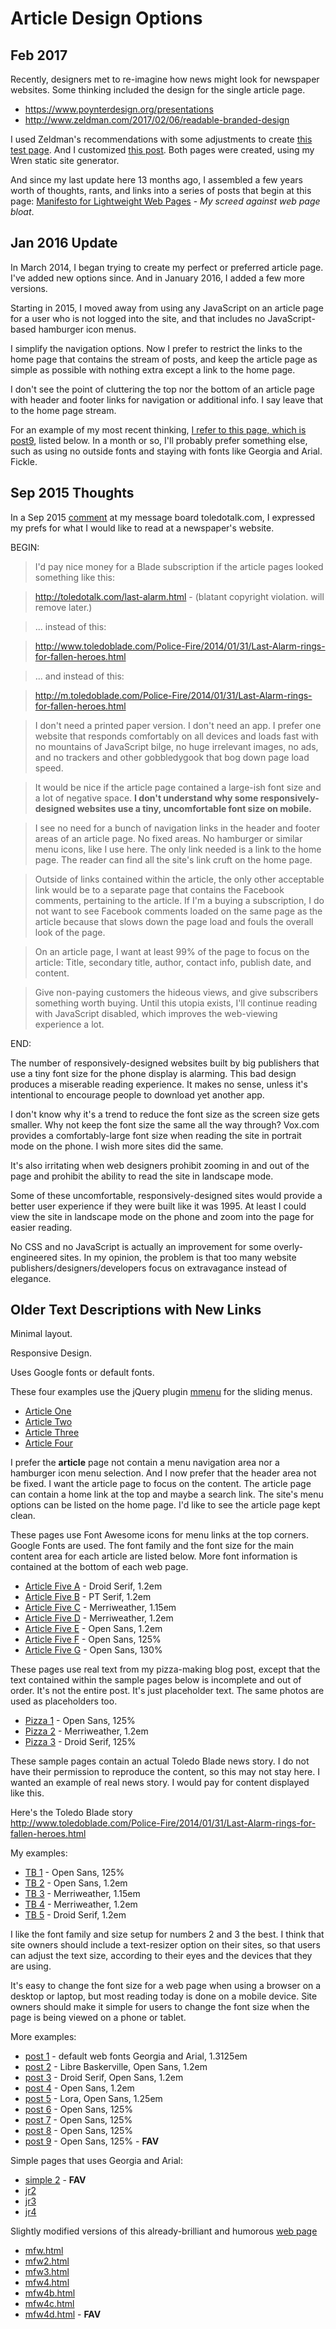 # Article Design Options


## Feb 2017 

Recently, designers met to re-imagine how news might look for newspaper websites. Some thinking included the design for the single article page.

* <https://www.poynterdesign.org/presentations>
* <http://www.zeldman.com/2017/02/06/readable-branded-design>


I used Zeldman's recommendations with some adjustments to create [this test page](http://wren.soupmode.com/test-zeldmans-article-design-ideas-2.html). And I customized [this post](http://boghop.com/my-february-2017-thoughts-about-toledo-ohio.html). Both pages were created, using my Wren static site generator.

And since my last update here 13 months ago, I assembled a few years worth of thoughts, rants, and links into a series of posts that begin at this page: [Manifesto for Lightweight Web Pages](http://boghop.com/manifesto-for-lightweight-web-pages.html) - *My screed against web page bloat*.




## Jan 2016 Update

In March 2014, I began trying to create my perfect or preferred article page. I've added new options since. And in January 2016, I added a few more versions. 

Starting in 2015, I moved away from using any JavaScript on an article page for a user who is not logged into the site, and that includes no JavaScript-based hamburger icon menus. 

I simplify the navigation options. Now I prefer to restrict the links to the home page that contains the stream of posts, and keep the article page as simple as possible with nothing extra except a link to the home page. 

I don't see the point of cluttering the top nor the bottom of an article page with header and footer links for navigation or additional info. I say leave that to the home page stream.

For an example of my most recent thinking, [I refer to this page, which is post9](http://testcode.soupmode.com/article/post9.html), listed below. In a month or so, I'll probably prefer something else, such as using no outside fonts and staying with fonts like Georgia and Arial. Fickle.


## Sep 2015 Thoughts

In a Sep 2015 [comment](http://toledotalk.com/cgi-bin/tt.pl/article/194907#194952) at my message board toledotalk.com, I expressed my prefs for what I would like to read at a newspaper's website.

BEGIN:

> I'd pay nice money for a Blade subscription if the article pages looked something like this:

> <http://toledotalk.com/last-alarm.html> - (blatant copyright violation. will remove later.)

> ... instead of this:

> <http://www.toledoblade.com/Police-Fire/2014/01/31/Last-Alarm-rings-for-fallen-heroes.html>

> ... and instead of this:

> <http://m.toledoblade.com/Police-Fire/2014/01/31/Last-Alarm-rings-for-fallen-heroes.html>


> I don't need a printed paper version. I don't need an app. I prefer one website that responds comfortably on all devices and loads fast with no mountains of JavaScript bilge, no huge irrelevant images, no ads, and no trackers and other gobbledygook that bog down page load speed.

> It would be nice if the article page contained a large-ish font size and a lot of negative space. **I don't understand why some responsively-designed websites use a tiny, uncomfortable font size on mobile.**

> I see no need for a bunch of navigation links in the header and footer areas of an article page. No fixed areas. No hamburger or similar menu icons, like I use here. The only link needed is a link to the home page. The reader can find all the site's link cruft on the home page.

> Outside of links contained within the article, the only other acceptable link would be to a separate page that contains the Facebook comments, pertaining to the article. If I'm a buying a subscription, I do not want to see Facebook comments loaded on the same page as the article because that slows down the page load and fouls the overall look of the page.

> On an article page, I want at least 99% of the page to focus on the article: Title, secondary title, author, contact info, publish date, and content.

> Give non-paying customers the hideous views, and give subscribers something worth buying. Until this utopia exists, I'll continue reading with JavaScript disabled, which improves the web-viewing experience a lot.

END:

The number of responsively-designed websites built by big publishers that use a tiny font size for the phone display is alarming. This bad design produces a miserable reading experience. It makes no sense, unless it's intentional to encourage people to download yet another app.

I don't know why it's a trend to reduce the font size as the screen size gets smaller. Why not keep the font size the same all the way through? Vox.com provides a comfortably-large font size when reading the site in portrait mode on the phone. I wish more sites did the same.

It's also irritating when web designers prohibit zooming in and out of the page and prohibit the ability to read the site in landscape mode.

Some of these uncomfortable, responsively-designed sites would provide a better user experience if they were built like it was 1995. At least I could view the site in landscape mode on the phone and zoom into the page for easier reading. 

No CSS and no JavaScript is actually an improvement for some overly-engineered sites. In my opinion, the problem is that too many website publishers/designers/developers focus on extravagance instead of elegance.



## Older Text Descriptions with New Links

Minimal layout.

Responsive Design.

Uses Google fonts or default fonts.

These four examples use the jQuery plugin [mmenu](http://mmenu.frebsite.nl) for the sliding menus.

* [Article One](http://testcode.soupmode.com/article/article1.html)
* [Article Two](http://testcode.soupmode.com/article/article2.html)
* [Article Three](http://testcode.soupmode.com/article/article3.html)
* [Article Four](http://testcode.soupmode.com/article/article4.html)

I prefer the **article** page not contain a menu navigation area nor a hamburger icon menu selection. And I now prefer that the header area not be fixed. I want the article page to focus on the content. The article page can contain a home link at the top and maybe a search link. The site's menu options can be listed on the home page. I'd like to see the article page kept clean.

These pages use Font Awesome icons for menu links at the top corners. Google Fonts are used. The font family and the font size for the main content area for each article are listed below. More font information is contained at the bottom of each web page.

* [Article Five A](http://testcode.soupmode.com/article/article5a.html) - Droid Serif, 1.2em
* [Article Five B](http://testcode.soupmode.com/article/article5b.html) - PT Serif, 1.2em
* [Article Five C](http://testcode.soupmode.com/article/article5c.html) - Merriweather, 1.15em
* [Article Five D](http://testcode.soupmode.com/article/article5d.html) - Merriweather, 1.2em
* [Article Five E](http://testcode.soupmode.com/article/article5e.html) - Open Sans, 1.2em
* [Article Five F](http://testcode.soupmode.com/article/article5f.html) - Open Sans, 125%
* [Article Five G](http://testcode.soupmode.com/article/article5g.html) - Open Sans, 130%

These pages use real text from my pizza-making blog post, except that the text contained within the sample pages below is incomplete and out of order. It's not the entire post. It's just placeholder text. The same photos are used as placeholders too.

* [Pizza 1](http://testcode.soupmode.com/article/pizza1.html) - Open Sans, 125%
* [Pizza 2](http://testcode.soupmode.com/article/pizza2.html) - Merriweather, 1.2em 
* [Pizza 3](http://testcode.soupmode.com/article/pizza3.html) - Droid Serif, 125%

These sample pages contain an actual Toledo Blade news story. I do not have their permission to reproduce the content, so this may not stay here. I wanted an example of real news story. I would pay for content displayed like this.

Here's the Toledo Blade story  
<http://www.toledoblade.com/Police-Fire/2014/01/31/Last-Alarm-rings-for-fallen-heroes.html>

My examples:

* [TB 1](http://testcode.soupmode.com/article/tb1.html) - Open Sans, 125%
* [TB 2](http://testcode.soupmode.com/article/tb2.html) - Open Sans, 1.2em 
* [TB 3](http://testcode.soupmode.com/article/tb3.html) - Merriweather, 1.15em 
* [TB 4](http://testcode.soupmode.com/article/tb4.html) - Merriweather, 1.2em
* [TB 5](http://testcode.soupmode.com/article/tb5.html) - Droid Serif, 1.2em

I like the font family and size setup for numbers 2 and 3 the best. I think that site owners should include a text-resizer option on their sites, so that users can adjust the text size, according to their eyes and the devices that they are using. 

It's easy to change the font size for a web page when using a browser on a desktop or laptop, but most reading today is done on a mobile device. Site owners should make it simple for users to change the font size when the page is being viewed on a phone or tablet. 

More examples:

* [post 1](http://testcode.soupmode.com/article/post1.html) - default web fonts Georgia and Arial, 1.3125em
* [post 2](http://testcode.soupmode.com/article/post2.html) - Libre Baskerville, Open Sans, 1.2em 
* [post 3](http://testcode.soupmode.com/article/post3.html) - Droid Serif, Open Sans, 1.2em
* [post 4](http://testcode.soupmode.com/article/post4.html) - Open Sans, 1.2em
* [post 5](http://testcode.soupmode.com/article/post5.html) - Lora, Open Sans, 1.25em
* [post 6](http://testcode.soupmode.com/article/post6.html) - Open Sans, 125%
* [post 7](http://testcode.soupmode.com/article/post7.html) - Open Sans, 125%
* [post 8](http://testcode.soupmode.com/article/post8.html) - Open Sans, 125%
* [post 9](http://testcode.soupmode.com/article/post9.html) - Open Sans, 125% - **FAV**


Simple pages that uses Georgia and Arial:

* [simple 2](http://testcode.soupmode.com/article/simple2.html) - **FAV**
* [jr2](http://testcode.soupmode.com/jr2.html)
* [jr3](http://testcode.soupmode.com/jr3.html)
* [jr4](http://testcode.soupmode.com/jr4.html)


Slightly modified versions of this already-brilliant and humorous [web page](http://motherfuckingwebsite.com)

* [mfw.html](http://testcode.soupmode.com/article/mfw.html)
* [mfw2.html](http://testcode.soupmode.com/article/mfw2.html)
* [mfw3.html](http://testcode.soupmode.com/article/mfw3.html)
* [mfw4.html](http://testcode.soupmode.com/article/mfw4.html)
* [mfw4b.html](http://testcode.soupmode.com/article/mfw4b.html)
* [mfw4c.html](http://testcode.soupmode.com/article/mfw4c.html)
* [mfw4d.html](http://testcode.soupmode.com/article/mfw4d.html) - **FAV**

